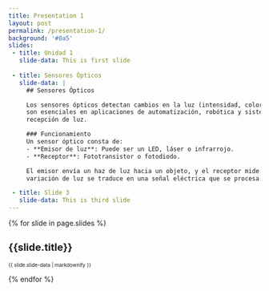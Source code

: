 ```yaml
---
title: Presentation 1
layout: post
permalink: /presentation-1/
background: '#0a5'
slides:
 - title: Unidad 1
   slide-data: This is first slide
     
 - title: Sensores Ópticos
   slide-data: |
     ## Sensores Ópticos

     Los sensores ópticos detectan cambios en la luz (intensidad, color o posición) para generar una señal de salida. Estos dispositivos 
     son esenciales en aplicaciones de automatización, robótica y sistemas de seguridad. El funcionamiento se basa en la emisión y 
     recepción de luz.

     ### Funcionamiento
     Un sensor óptico consta de:
     - **Emisor de luz**: Puede ser un LED, láser o infrarrojo.
     - **Receptor**: Fototransistor o fotodiodo.

     El emisor envía un haz de luz hacia un objeto, y el receptor mide la cantidad de luz reflejada, interrumpida o absorbida. La 
     variación de luz se traduce en una señal eléctrica que se procesa para tomar decisiones automáticas.

 - title: Slide 3
   slide-data: This is third slide
---
```

<style>
  h1 {
    font-size: 18px; /* Cambia el tamaño de # */
  }
  
  h2 {
    font-size: 14px; /* Cambia el tamaño de ## */
  }
</style>
{% for slide in page.slides %}
<section data-background="{% if slide.background %}{{slide.background}}{% else %}{{page.background}}{% endif %}">
  <h1 style="font-size: 20px;">{{slide.title}}</h1>
   <div style="font-size: 10px;">
     {{ slide.slide-data | markdownify }}
   </div>
</section>

{% endfor %}

